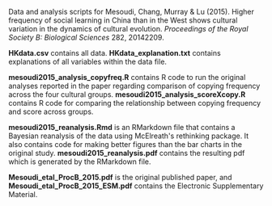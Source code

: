 Data and analysis scripts for Mesoudi, Chang, Murray & Lu (2015). Higher frequency of social learning in China than in the West shows cultural variation in the dynamics of cultural evolution. _Proceedings of the Royal Society B: Biological Sciences_ 282, 20142209.

**HKdata.csv** contains all data. **HKdata_explanation.txt** contains explanations of all variables within the data file.

**mesoudi2015_analysis_copyfreq.R** contains R code to run the original analyses reported in the paper regarding comparison of copying frequency across the four cultural groups. **mesoudi2015_analysis_scoreXcopy.R** contains R code for comparing the relationship between copying frequency and score across groups.

**mesoudi2015_reanalysis.Rmd** is an RMarkdown file that contains a Bayesian reanalysis of the data using McElreath's rethinking package. It also contains code for making better figures than the bar charts in the original study. **mesoudi2015_reanalysis.pdf** contains the resulting pdf which is generated by the RMarkdown file.

**Mesoudi_etal_ProcB_2015.pdf** is the original published paper, and **Mesoudi_etal_ProcB_2015_ESM.pdf** contains the Electronic Supplementary Material.
